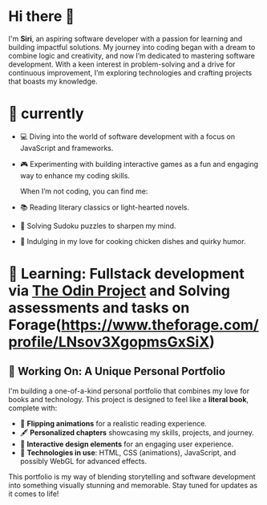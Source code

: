 
# Hi there 👋

I'm **Siri**, an aspiring software developer with a passion for learning and building impactful solutions. My journey into coding began with a dream to combine logic and creativity, and now I’m dedicated to mastering software development. With a keen interest in problem-solving and a drive for continuous improvement, I’m exploring technologies and crafting projects that boasts my knowledge.

# 🌟 currently 

- 💻 Diving into the world of software development with a focus on JavaScript and frameworks.  
- 🎮 Experimenting with building interactive games as a fun and engaging way to enhance my coding skills.

  When I’m not coding, you can find me:  
- 📚 Reading literary classics or light-hearted novels.  
- 🧩 Solving Sudoku puzzles to sharpen my mind.  
- 🍗 Indulging in my love for cooking chicken dishes and quirky humor.

# 🌟 Learning: Fullstack development via [The Odin Project](https://www.theodinproject.com/) and Solving assessments and tasks on Forage(https://www.theforage.com/profile/LNsov3XgopmsGxSiX) 

## 📖 Working On: A Unique Personal Portfolio

I'm building a one-of-a-kind personal portfolio that combines my love for books and technology. This project is designed to feel like a **literal book**, complete with:  
- 📜 **Flipping animations** for a realistic reading experience.  
- 🖋️ **Personalized chapters** showcasing my skills, projects, and journey.  
- 🎨 **Interactive design elements** for an engaging user experience.  
- 💾 **Technologies in use**: HTML, CSS (animations), JavaScript, and possibly WebGL for advanced effects.  

This portfolio is my way of blending storytelling and software development into something visually stunning and memorable. Stay tuned for updates as it comes to life!
  
